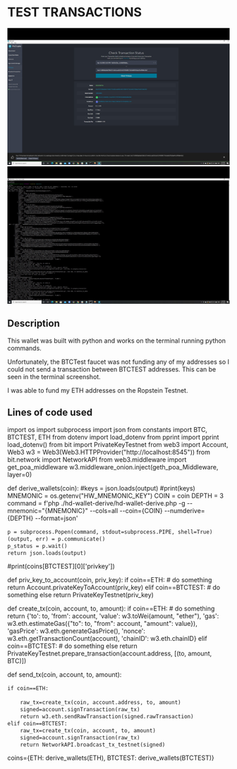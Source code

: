 # TEST TRANSACTIONS

![ETH Screenshot](ETH_screenshot.jpg "ETH Screenshot")
![Terminal Visual](terminal_visual.jpg "Terminal Visual")

## Description
This wallet was built with python and works on the terminal running python commands.

Unfortunately, the BTCTest faucet was not funding any of my addresses so I could not send a transaction between BTCTEST addresses. This can be seen in the terminal screenshot.

I was able to fund my ETH addresses on the Ropstein Testnet.

## Lines of code used

import os
import subprocess
import json
from constants import BTC, BTCTEST, ETH
from dotenv import load_dotenv 
from pprint import pprint
load_dotenv()
from bit import PrivateKeyTestnet
from web3 import Account, Web3
w3 = Web3(Web3.HTTPProvider("http://localhost:8545"))
from bit.network import NetworkAPI
from web3.middleware import get_poa_middleware
w3.middleware_onion.inject(geth_poa_Middleware, layer=0)

def derive_wallets(coin): 
    #keys = json.loads(output)
    #print(keys)
    MNEMONIC = os.getenv("HW_MNEMONIC_KEY")
    COIN = coin
    DEPTH = 3
    command = f'php ./hd-wallet-derive/hd-wallet-derive.php -g --mnemonic="{MNEMONIC}" --cols=all --coin={COIN} --numderive={DEPTH} --format=json'

    p = subprocess.Popen(command, stdout=subprocess.PIPE, shell=True)
    (output, err) = p.communicate()
    p_status = p.wait()
    return json.loads(output)


#print(coins[BTCTEST][0]['privkey'])

def priv_key_to_account(coin, priv_key):
    if coin==ETH: 
        # do something
        return Account.privateKeyToAccount(priv_key)
    elif coin==BTCTEST: 
        # do something else
        return PrivateKeyTestnet(priv_key)
        

def create_tx(coin, account, to, amount):
    if coin==ETH: 
        # do something
        return {'to': to,
               'from': account,
               'value': w3.toWei(amount, "ether"),
               'gas': w3.eth.estimateGas({"to": to, "from": account, "amount": value}),
               'gasPrice': w3.eth.generateGasPrice(),
               'nonce': w3.eth.getTransactionCount(account),
               'chainID': w3.eth.chainID}
    elif coin==BTCTEST: 
        # do something else
        return PrivateKeyTestnet.prepare_transaction(account.address, [(to, amount, BTC)])
    
def send_tx(coin, account, to, amount): 
    
    if coin==ETH: 
        
        raw_tx=create_tx(coin, account.address, to, amount)
        signed=account.signTransaction(raw_tx)
        return w3.eth.sendRawTransaction(signed.rawTransaction)
    elif coin==BTCTEST: 
        raw_tx=create_tx(coin, account, to, amount)
        signed=account.signTransaction(raw_tx)
        return NetworkAPI.broadcast_tx_testnet(signed)
    
coins={ETH: derive_wallets(ETH), 
       BTCTEST: derive_wallets(BTCTEST)}
